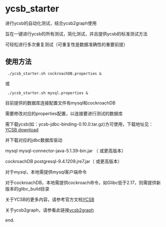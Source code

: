 # ycsb_starter

进行ycsb的自动化测试，结合ycsb2graph使用

旨在一键进行ycsb的所有测试，简化测试，并且提供ycsb的标准测试方法

可轻松进行多次重复测试（可重复性是数据准确性的重要前提）

## 使用方法

	 ./ycsb_starter.sh cockroachDB.properties &
	 
或

	 ./ycsb_starter.sh mysql.properties &
	 
目前提供的数据库连接配置文件有mysql和cockroachDB

需要修改对应的properties配置，以连接要进行测试的数据库

需下载ycsb(如：ycsb-jdbc-binding-0.10.0.tar.gz)方可使用，下载地址见：[YCSB download](https://github.com/brianfrankcooper/YCSB/releases)

并下载对应的jdbc数据库驱动

mysql
	mysql-connector-java-5.1.39-bin.jar （ 或更高版本）
	
cockroachDB
	postgresql-9.4.1209.jre7.jar（ 或更高版本）

对于mysql，本地需提供mysql客户端命令

对于cockroachDB，本地需提供cockroach命令，如Glibc低于2.17，则需提供新版本的glibc_build目录

关于YCSB的更多内容，请参考官方文档[YCSB](https://github.com/brianfrankcooper/YCSB)

关于ycsb2graph，请参看此链接[ycsb2graph](http://192.168.100.93:3000/wenzhenglin/ycsb2graph)

end.